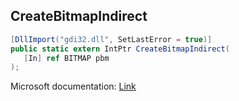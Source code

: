 ## CreateBitmapIndirect

```csharp
[DllImport("gdi32.dll", SetLastError = true)]
public static extern IntPtr CreateBitmapIndirect(
   [In] ref BITMAP pbm
);
```

Microsoft documentation: [Link](https://docs.microsoft.com/en-us/windows/win32/api/wingdi/nf-wingdi-createbitmapindirect)
